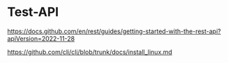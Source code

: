 # Test-API

https://docs.github.com/en/rest/guides/getting-started-with-the-rest-api?apiVersion=2022-11-28

https://github.com/cli/cli/blob/trunk/docs/install_linux.md
